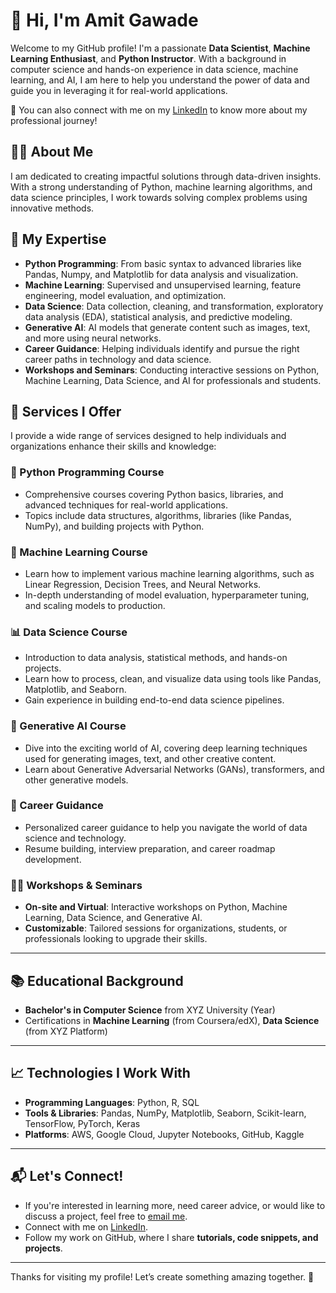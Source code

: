 # 👋 Hi, I'm Amit Gawade

Welcome to my GitHub profile! I'm a passionate **Data Scientist**, **Machine Learning Enthusiast**, and **Python Instructor**. With a background in computer science and hands-on experience in data science, machine learning, and AI, I am here to help you understand the power of data and guide you in leveraging it for real-world applications.

🔗 You can also connect with me on my [LinkedIn](https://www.linkedin.com/in/amit-gawade/) to know more about my professional journey!

## 🧑‍💻 About Me
I am dedicated to creating impactful solutions through data-driven insights. With a strong understanding of Python, machine learning algorithms, and data science principles, I work towards solving complex problems using innovative methods.

## 🌱 My Expertise

- **Python Programming**: From basic syntax to advanced libraries like Pandas, Numpy, and Matplotlib for data analysis and visualization.
- **Machine Learning**: Supervised and unsupervised learning, feature engineering, model evaluation, and optimization.
- **Data Science**: Data collection, cleaning, and transformation, exploratory data analysis (EDA), statistical analysis, and predictive modeling.
- **Generative AI**: AI models that generate content such as images, text, and more using neural networks.
- **Career Guidance**: Helping individuals identify and pursue the right career paths in technology and data science.
- **Workshops and Seminars**: Conducting interactive sessions on Python, Machine Learning, Data Science, and AI for professionals and students.

## 💼 Services I Offer

I provide a wide range of services designed to help individuals and organizations enhance their skills and knowledge:

### 🐍 Python Programming Course
- Comprehensive courses covering Python basics, libraries, and advanced techniques for real-world applications.
- Topics include data structures, algorithms, libraries (like Pandas, NumPy), and building projects with Python.

### 🤖 Machine Learning Course
- Learn how to implement various machine learning algorithms, such as Linear Regression, Decision Trees, and Neural Networks.
- In-depth understanding of model evaluation, hyperparameter tuning, and scaling models to production.

### 📊 Data Science Course
- Introduction to data analysis, statistical methods, and hands-on projects.
- Learn how to process, clean, and visualize data using tools like Pandas, Matplotlib, and Seaborn.
- Gain experience in building end-to-end data science pipelines.

### 🤖 Generative AI Course
- Dive into the exciting world of AI, covering deep learning techniques used for generating images, text, and other creative content.
- Learn about Generative Adversarial Networks (GANs), transformers, and other generative models.

### 🚀 Career Guidance
- Personalized career guidance to help you navigate the world of data science and technology.
- Resume building, interview preparation, and career roadmap development.

### 🧑‍🏫 Workshops & Seminars
- **On-site and Virtual**: Interactive workshops on Python, Machine Learning, Data Science, and Generative AI.
- **Customizable**: Tailored sessions for organizations, students, or professionals looking to upgrade their skills.

---

## 📚 Educational Background

- **Bachelor's in Computer Science** from XYZ University (Year)
- Certifications in **Machine Learning** (from Coursera/edX), **Data Science** (from XYZ Platform)

---

## 📈 Technologies I Work With
- **Programming Languages**: Python, R, SQL
- **Tools & Libraries**: Pandas, NumPy, Matplotlib, Seaborn, Scikit-learn, TensorFlow, PyTorch, Keras
- **Platforms**: AWS, Google Cloud, Jupyter Notebooks, GitHub, Kaggle

---

## 📬 Let's Connect!

- If you're interested in learning more, need career advice, or would like to discuss a project, feel free to [email me](mailto:your-email@example.com).
- Connect with me on [LinkedIn](https://www.linkedin.com/in/amit-gawade/).
- Follow my work on GitHub, where I share **tutorials, code snippets, and projects**.

---

Thanks for visiting my profile! Let’s create something amazing together. 🚀
